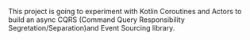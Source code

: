 This project is going to experiment with Kotlin Coroutines and Actors to build an async CQRS (Command Query Responsibility Segretation/Separation)and Event Sourcing library.
